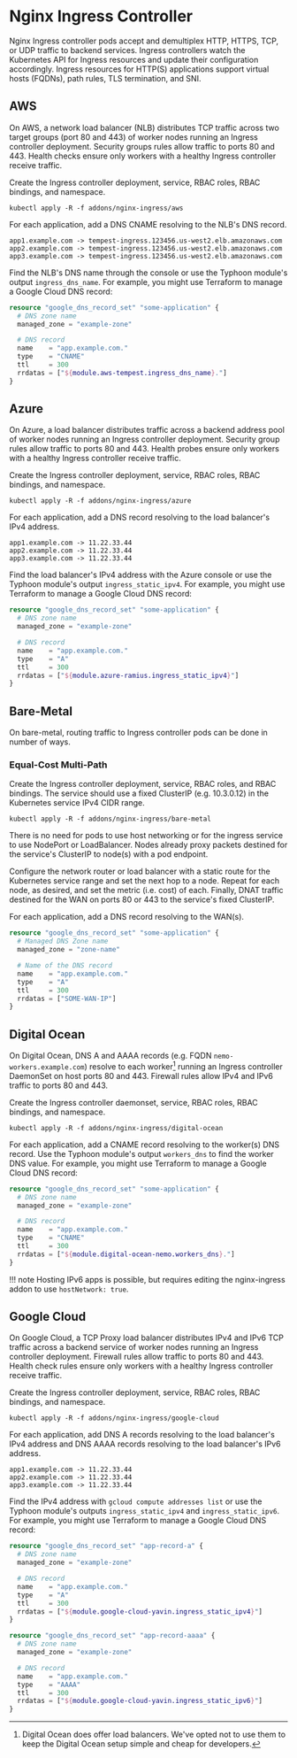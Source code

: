 # Nginx Ingress Controller

Nginx Ingress controller pods accept and demultiplex HTTP, HTTPS, TCP, or UDP traffic to backend services. Ingress controllers watch the Kubernetes API for Ingress resources and update their configuration accordingly. Ingress resources for HTTP(S) applications support virtual hosts (FQDNs), path rules, TLS termination, and SNI.

## AWS

On AWS, a network load balancer (NLB) distributes TCP traffic across two target groups (port 80 and 443) of worker nodes running an Ingress controller deployment. Security groups rules allow traffic to ports 80 and 443. Health checks ensure only workers with a healthy Ingress controller receive traffic.

Create the Ingress controller deployment, service, RBAC roles, RBAC bindings, and namespace.

```
kubectl apply -R -f addons/nginx-ingress/aws
```

For each application, add a DNS CNAME resolving to the NLB's DNS record.

```
app1.example.com -> tempest-ingress.123456.us-west2.elb.amazonaws.com
app2.example.com -> tempest-ingress.123456.us-west2.elb.amazonaws.com
app3.example.com -> tempest-ingress.123456.us-west2.elb.amazonaws.com
```

Find the NLB's DNS name through the console or use the Typhoon module's output `ingress_dns_name`. For example, you might use Terraform to manage a Google Cloud DNS record:

```tf
resource "google_dns_record_set" "some-application" {
  # DNS zone name
  managed_zone = "example-zone"

  # DNS record
  name    = "app.example.com."
  type    = "CNAME"
  ttl     = 300
  rrdatas = ["${module.aws-tempest.ingress_dns_name}."]
}
```

## Azure

On Azure, a load balancer distributes traffic across a backend address pool of worker nodes running an Ingress controller deployment. Security group rules allow traffic to ports 80 and 443. Health probes ensure only workers with a healthy Ingress controller receive traffic.

Create the Ingress controller deployment, service, RBAC roles, RBAC bindings, and namespace.

```
kubectl apply -R -f addons/nginx-ingress/azure
```

For each application, add a DNS record resolving to the load balancer's IPv4 address.

```
app1.example.com -> 11.22.33.44
app2.example.com -> 11.22.33.44
app3.example.com -> 11.22.33.44
```

Find the load balancer's IPv4 address with the Azure console or use the Typhoon module's output `ingress_static_ipv4`. For example, you might use Terraform to manage a Google Cloud DNS record:

```tf
resource "google_dns_record_set" "some-application" {
  # DNS zone name
  managed_zone = "example-zone"

  # DNS record
  name    = "app.example.com."
  type    = "A"
  ttl     = 300
  rrdatas = ["${module.azure-ramius.ingress_static_ipv4}"]
}
```

## Bare-Metal

On bare-metal, routing traffic to Ingress controller pods can be done in number of ways.

### Equal-Cost Multi-Path

Create the Ingress controller deployment, service, RBAC roles, and RBAC bindings. The service should use a fixed ClusterIP (e.g. 10.3.0.12) in the Kubernetes service IPv4 CIDR range.

```
kubectl apply -R -f addons/nginx-ingress/bare-metal
```

There is no need for pods to use host networking or for the ingress service to use NodePort or LoadBalancer. Nodes already proxy packets destined for the service's ClusterIP to node(s) with a pod endpoint.

Configure the network router or load balancer with a static route for the Kubernetes service range and set the next hop to a node. Repeat for each node, as desired, and set the metric (i.e. cost) of each. Finally, DNAT traffic destined for the WAN on ports 80 or 443 to the service's fixed ClusterIP.

For each application, add a DNS record resolving to the WAN(s).

```tf
resource "google_dns_record_set" "some-application" {
  # Managed DNS Zone name
  managed_zone = "zone-name"

  # Name of the DNS record
  name    = "app.example.com."
  type    = "A"
  ttl     = 300
  rrdatas = ["SOME-WAN-IP"]
}
```

## Digital Ocean

On Digital Ocean, DNS A and AAAA records (e.g. FQDN `nemo-workers.example.com`) resolve to each worker[^1] running an Ingress controller DaemonSet on host ports 80 and 443. Firewall rules allow IPv4 and IPv6 traffic to ports 80 and 443.

Create the Ingress controller daemonset, service, RBAC roles, RBAC bindings, and namespace.

```
kubectl apply -R -f addons/nginx-ingress/digital-ocean
```

For each application, add a CNAME record resolving to the worker(s) DNS record. Use the Typhoon module's output `workers_dns` to find the worker DNS value. For example, you might use Terraform to manage a Google Cloud DNS record:

```tf
resource "google_dns_record_set" "some-application" {
  # DNS zone name
  managed_zone = "example-zone"

  # DNS record
  name    = "app.example.com."
  type    = "CNAME"
  ttl     = 300
  rrdatas = ["${module.digital-ocean-nemo.workers_dns}."]
}
```

!!! note
    Hosting IPv6 apps is possible, but requires editing the nginx-ingress addon to use `hostNetwork: true`.

[^1]: Digital Ocean does offer load balancers. We've opted not to use them to keep the Digital Ocean setup simple and cheap for developers.

## Google Cloud

On Google Cloud, a TCP Proxy load balancer distributes IPv4 and IPv6 TCP traffic across a backend service of worker nodes running an Ingress controller deployment. Firewall rules allow traffic to ports 80 and 443. Health check rules ensure only workers with a healthy Ingress controller receive traffic.

Create the Ingress controller deployment, service, RBAC roles, RBAC bindings, and namespace.

```
kubectl apply -R -f addons/nginx-ingress/google-cloud
```

For each application, add DNS A records resolving to the load balancer's IPv4 address and DNS AAAA records resolving to the load balancer's IPv6 address.

```
app1.example.com -> 11.22.33.44
app2.example.com -> 11.22.33.44
app3.example.com -> 11.22.33.44
```

Find the IPv4 address with `gcloud compute addresses list` or use the Typhoon module's outputs `ingress_static_ipv4` and `ingress_static_ipv6`. For example, you might use Terraform to manage a Google Cloud DNS record:

```tf
resource "google_dns_record_set" "app-record-a" {
  # DNS zone name
  managed_zone = "example-zone"

  # DNS record
  name    = "app.example.com."
  type    = "A"
  ttl     = 300
  rrdatas = ["${module.google-cloud-yavin.ingress_static_ipv4}"]
}

resource "google_dns_record_set" "app-record-aaaa" {
  # DNS zone name
  managed_zone = "example-zone"

  # DNS record
  name    = "app.example.com."
  type    = "AAAA"
  ttl     = 300
  rrdatas = ["${module.google-cloud-yavin.ingress_static_ipv6}"]
}
```
